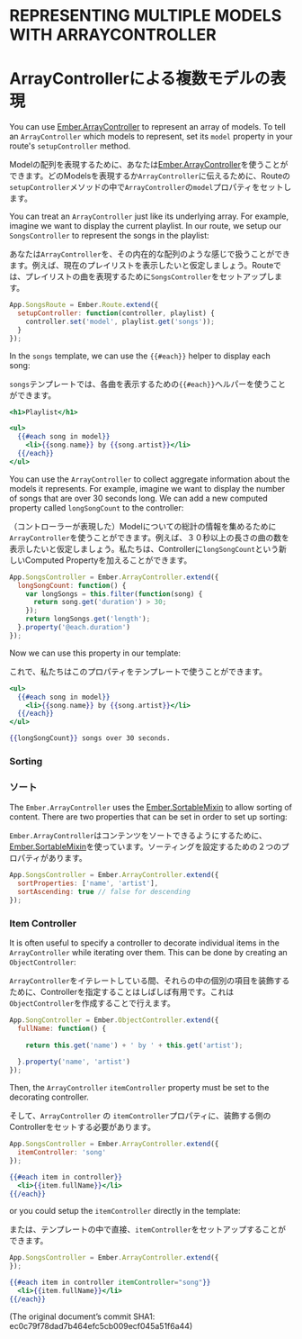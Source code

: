 # REPRESENTING MULTIPLE MODELS WITH ARRAYCONTROLLER
# ArrayControllerによる複数モデルの表現

You can use [Ember.ArrayController](http://emberjs.com/api/classes/Ember.ArrayController.html) to represent an array of models. To tell an
`ArrayController` which models to represent, set its `model` property
in your route's `setupController` method.

Modelの配列を表現するために、あなたは[Ember.ArrayController](http://emberjs.com/api/classes/Ember.ArrayController.html)を使うことができます。どのModelsを表現するか`ArrayController`に伝えるために、Routeの`setupController`メソッドの中で`ArrayController`の`model`プロパティをセットします。

You can treat an `ArrayController` just like its underlying array. For
example, imagine we want to display the current playlist. In our route,
we setup our `SongsController` to represent the songs in the playlist:

あなたは`ArrayController`を、その内在的な配列のような感じで扱うことができます。例えば、現在のプレイリストを表示したいと仮定しましょう。Routeでは、プレイリストの曲を表現するために`SongsController`をセットアップします。

```javascript
App.SongsRoute = Ember.Route.extend({
  setupController: function(controller, playlist) {
    controller.set('model', playlist.get('songs'));
  }
});
```

In the `songs` template, we can use the `{{#each}}` helper to display
each song:

`songs`テンプレートでは、各曲を表示するための`{{#each}}`ヘルパーを使うことができます。

```handlebars
<h1>Playlist</h1>

<ul>
  {{#each song in model}}
    <li>{{song.name}} by {{song.artist}}</li>
  {{/each}}
</ul>
```

You can use the `ArrayController` to collect aggregate information about
the models it represents. For example, imagine we want to display the
number of songs that are over 30 seconds long. We can add a new computed
property called `longSongCount` to the controller:

（コントローラーが表現した）Modelについての総計の情報を集めるために`ArrayController`を使うことができます。例えば、３０秒以上の長さの曲の数を表示したいと仮定しましょう。私たちは、Controllerに`longSongCount`という新しいComputed Propertyを加えることができます。

```javascript
App.SongsController = Ember.ArrayController.extend({
  longSongCount: function() {
    var longSongs = this.filter(function(song) {
      return song.get('duration') > 30;
    });
    return longSongs.get('length');
  }.property('@each.duration')
});
```

Now we can use this property in our template:

これで、私たちはこのプロパティをテンプレートで使うことができます。

```handlebars
<ul>
  {{#each song in model}}
    <li>{{song.name}} by {{song.artist}}</li>
  {{/each}}
</ul>

{{longSongCount}} songs over 30 seconds.
```

### Sorting
### ソート

The `Ember.ArrayController` uses the [Ember.SortableMixin](http://emberjs.com/api/classes/Ember.SortableMixin.html) to allow sorting
of content. There are two properties that can be set in order to set up sorting:

`Ember.ArrayController`はコンテンツをソートできるようにするために、[Ember.SortableMixin](http://emberjs.com/api/classes/Ember.SortableMixin.html)を使っています。ソーティングを設定するための２つのプロパティがあります。

```javascript
App.SongsController = Ember.ArrayController.extend({
  sortProperties: ['name', 'artist'],
  sortAscending: true // false for descending
});
```


### Item Controller

It is often useful to specify a controller to decorate individual items in
the `ArrayController` while iterating over them. This can be done by
creating an `ObjectController`:

`ArrayController`をイテレートしている間、それらの中の個別の項目を装飾するために、Controllerを指定することはしばしば有用です。これは `ObjectController`を作成することで行えます。

```javascript
App.SongController = Ember.ObjectController.extend({
  fullName: function() {
 
    return this.get('name') + ' by ' + this.get('artist');
 
  }.property('name', 'artist')
});
```
 
Then, the `ArrayController` `itemController` property must be set to
the decorating controller.

そして、`ArrayController` の `itemController`プロパティに、装飾する側のControllerをセットする必要があります。

```javascript
App.SongsController = Ember.ArrayController.extend({
  itemController: 'song'
});
```

```handlebars
{{#each item in controller}}
  <li>{{item.fullName}}</li>
{{/each}}
```

or you could setup the `itemController` directly in the template:

または、テンプレートの中で直接、`itemController`をセットアップすることができます。

```javascript
App.SongsController = Ember.ArrayController.extend({
});
```

```handlebars
{{#each item in controller itemController="song"}}
  <li>{{item.fullName}}</li>
{{/each}}
```

(The original document’s commit SHA1: ec0c79f78dad7b464efc5cb009ecf045a51f6a44)